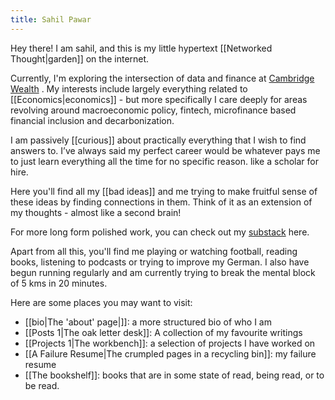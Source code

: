 ```yaml
---
title: Sahil Pawar
---
```

Hey there! I am sahil, and this is my little hypertext [[Networked Thought|garden]] on the internet. 

Currently, I'm exploring the intersection of data and finance at [Cambridge Wealth](cambridgewealth.in) . My interests include largely everything related to [[Economics|economics]] - but more specifically I care deeply for areas revolving around macroeconomic policy, fintech, microfinance based financial inclusion and decarbonization. 

I am passively [[curious]] about practically everything that I wish to find answers to. I’ve always said my perfect career would be whatever pays me to just learn everything all the time for no specific reason. like a scholar for hire.

Here you'll find all my [[bad ideas]] and me trying to make fruitful sense of these ideas by finding connections in them. Think of it as an extension of my thoughts - almost like a second brain! 

For more long form polished work, you can check out my [substack](sahilpawar.substack.com) here. 

Apart from all this, you'll find me playing or watching football, reading books, listening to podcasts or trying to improve my German. I also have begun running regularly and am currently trying to break the mental block of 5 kms in 20 minutes.

Here are some places you may want to visit:
- [[bio|The 'about' page|]]: a more structured bio of who I am
- [[Posts 1|The oak letter desk]]: A collection of my favourite writings
- [[Projects 1|The workbench]]: a selection of projects I have worked on
- [[A Failure Resume|The crumpled pages in a recycling bin]]: my failure resume
- [[The bookshelf]]: books that are in some state of read, being read, or to be read.






